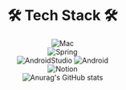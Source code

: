 <div align=center>	

<h1 align=center> 🛠 Tech Stack 🛠 </h1>

![Mac](https://img.shields.io/badge/mac%20os-000000?style=for-the-badge&logo=apple&logoColor=white) <br/>
![Spring](https://img.shields.io/badge/Spring-6DB33F?style=for-the-badge&logo=spring&logoColor=white) <br/>
![AndroidStudio](https://img.shields.io/badge/Android_Studio-3DDC84?style=for-the-badge&logo=android-studio&logoColor=white)
![Android](https://img.shields.io/badge/Android-3DDC84?style=for-the-badge&logo=android&logoColor=white) <br/>
![Notion](https://img.shields.io/badge/Notion-000000?style=for-the-badge&logo=notion&logoColor=white) <br/>
![Anurag's GitHub stats](https://github-readme-stats.vercel.app/api?username=H-HOPES&show_icons=true&theme=radical)

</div>

